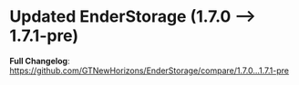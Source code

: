# Updated EnderStorage (1.7.0 -->  1.7.1-pre)
**Full Changelog**: https://github.com/GTNewHorizons/EnderStorage/compare/1.7.0...1.7.1-pre

